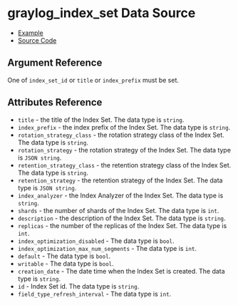 # graylog_index_set Data Source

* [Example](https://github.com/terraform-provider-graylog/terraform-provider-graylog/blob/master/examples/v0.12/index_set.tf)
* [Source Code](https://github.com/terraform-provider-graylog/terraform-provider-graylog/blob/master/graylog/datasource/system/indices/indexset/data_source.go)

## Argument Reference

One of `index_set_id` or `title` or `index_prefix` must be set.

## Attributes Reference

* `title` - the title of the Index Set. The data type is `string`.
* `index_prefix` - the index prefix of the Index Set. The data type is `string`.
* `rotation_strategy_class` - the rotation strategy class of the Index Set. The data type is `string`.
* `rotation_strategy` - the rotation strategy of the Index Set. The data type is `JSON string`.
* `retention_strategy_class` - the retention strategy class of the Index Set. The data type is `string`.
* `retention_strategy` - the retention strategy of the Index Set. The data type is `JSON string`.
* `index_analyzer` - the Index Analyzer of the Index Set. The data type is `string`.
* `shards` - the number of shards of the Index Set. The data type is `int`.
* `description` - the description of the Index Set. The data type is `string`.
* `replicas` - the number of the replicas of the Index Set. The data type is `int`.
* `index_optimization_disabled` - The data type is `bool`.
* `index_optimization_max_num_segments` - The data type is `int`.
* `default` - The data type is `bool`.
* `writable` - The data type is `bool`.
* `creation_date` - The date time when the Index Set is created. The data type is `string`.
* `id` - Index Set id. The data type is `string`.
* `field_type_refresh_interval` - The data type is `int`.
